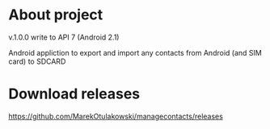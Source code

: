 # About project
v.1.0.0 write to API 7 (Android 2.1)

Android appliction to export and import any contacts from Android (and SIM card) to SDCARD

# Download releases
https://github.com/MarekOtulakowski/managecontacts/releases
